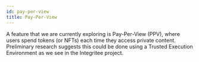 ```yaml
---
id: pay-per-view
title: Pay-Per-View
---
```


A feature that we are currently exploring is Pay-Per-View (PPV), where users spend tokens (or NFTs) each time they access private content. 
Preliminary research suggests this could be done using a Trusted Execution Environment as we see in the Integritee project.
